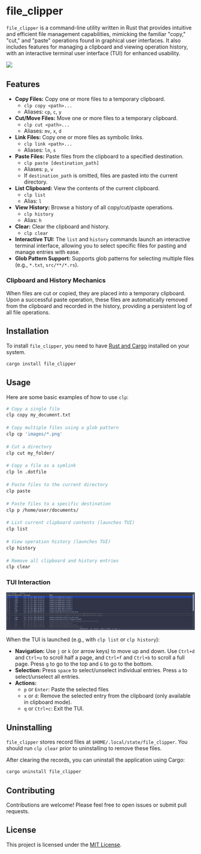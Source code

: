 # file_clipper

`file_clipper` is a command-line utility written in Rust that provides intuitive and efficient file management capabilities, mimicking the familiar "copy," "cut," and "paste" operations found in graphical user interfaces. It also includes features for managing a clipboard and viewing operation history, with an interactive terminal user interface (TUI) for enhanced usability.

![](./demo.gif)

## Features

- **Copy Files:** Copy one or more files to a temporary clipboard.
  - `clp copy <path>...`
  - Aliases: `cp`, `c`, `y`
- **Cut/Move Files:** Move one or more files to a temporary clipboard.
  - `clp cut <path>...`
  - Aliases: `mv`, `x`, `d`
- **Link Files:** Copy one or more files as symbolic links.
  - `clp link <path>...`
  - Aliases: `ln`, `s`
- **Paste Files:** Paste files from the clipboard to a specified destination.
  - `clp paste [destination_path]`
  - Aliases: `p`, `v`
  - If `destination_path` is omitted, files are pasted into the current directory.
- **List Clipboard:** View the contents of the current clipboard.
  - `clp list`
  - Alias: `l`
- **View History:** Browse a history of all copy/cut/paste operations.
  - `clp history`
  - Alias: `h`
- **Clear:** Clear the clipboard and history.
  - `clp clear`
- **Interactive TUI:** The `list` and `history` commands launch an interactive terminal interface, allowing you to select specific files for pasting and manage entries with ease.
- **Glob Pattern Support:** Supports glob patterns for selecting multiple files (e.g., `*.txt`, `src/**/*.rs`).

### Clipboard and History Mechanics

When files are cut or copied, they are placed into a temporary clipboard. Upon a successful paste operation, these files are automatically removed from the clipboard and recorded in the history, providing a persistent log of all file operations.

## Installation

To install `file_clipper`, you need to have [Rust and Cargo](https://www.rust-lang.org/tools/install) installed on your system.

```bash
cargo install file_clipper
```

## Usage

Here are some basic examples of how to use `clp`:

```bash
# Copy a single file
clp copy my_document.txt

# Copy multiple files using a glob pattern
clp cp 'images/*.png'

# Cut a directory
clp cut my_folder/

# Copy a file as a symlink
clp ln .dotfile

# Paste files to the current directory
clp paste

# Paste files to a specific destination
clp p /home/user/documents/

# List current clipboard contents (launches TUI)
clp list

# View operation history (launches TUI)
clp history

# Remove all clipboard and history entries
clp clear
```

### TUI Interaction

![](tui.png)

When the TUI is launched (e.g., with `clp list` or `clp history`):

- **Navigation:** Use `j` or `k` (or arrow keys) to move up and down. Use `Ctrl+d` and `Ctrl+u` to scroll half a page, and `Ctrl+f` and `Ctrl+b` to scroll a full page. Press `g` to go to the top and `G` to go to the bottom.
- **Selection:** Press `space` to select/unselect individual entries. Press `a` to select/unselect all entries.
- **Actions:**
  - `p` or `Enter`: Paste the selected files
  - `x` or `d`: Remove the selected entry from the clipboard (only available in clipboard mode).
  - `q` or `Ctrl+c`: Exit the TUI.

## Uninstalling

`file_clipper` stores record files at `$HOME/.local/state/file_clipper`. You should run `clp clear` prior to uninstalling to remove these files.

After clearing the records, you can uninstall the application using Cargo:

```bash
cargo uninstall file_clipper
```

## Contributing

Contributions are welcome! Please feel free to open issues or submit pull requests.

## License

This project is licensed under the [MIT License](./LICENSE).

